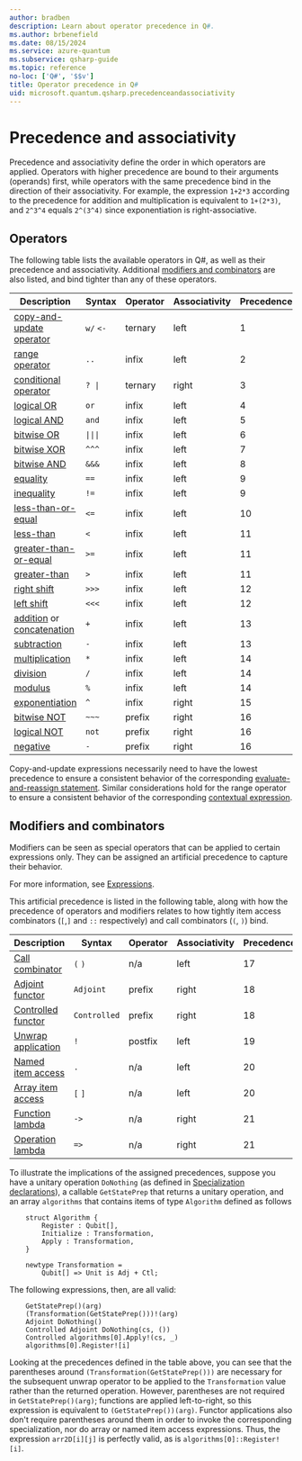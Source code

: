 ```yaml
---
author: bradben
description: Learn about operator precedence in Q#.
ms.author: brbenefield
ms.date: 08/15/2024
ms.service: azure-quantum
ms.subservice: qsharp-guide
ms.topic: reference
no-loc: ['Q#', '$$v']
title: Operator precedence in Q#
uid: microsoft.quantum.qsharp.precedenceandassociativity
---
```


# Precedence and associativity

Precedence and associativity define the order in which operators are applied. Operators with higher precedence are bound to their arguments (operands) first, while operators with the same precedence bind in the direction of their associativity.
For example, the expression `1+2*3` according to the precedence for addition and multiplication is equivalent to `1+(2*3)`, and `2^3^4` equals `2^(3^4)` since exponentiation is right-associative.

## Operators

The following table lists the available operators in Q#, as well as their precedence and associativity.
Additional [modifiers and combinators](#modifiers-and-combinators) are also listed, and bind tighter than any of these operators.

| Description | Syntax | Operator | Associativity | Precedence |
| --- | --- | --- | --- | --- |
| [copy-and-update operator](xref:microsoft.quantum.qsharp.copyandupdateexpressions#copy-and-update-expressions) | `w/` `<-` | ternary | left  | 1 |
| [range operator](xref:microsoft.quantum.qsharp.valueliterals#range-literals) | `..` | infix | left | 2 |
| [conditional operator](xref:microsoft.quantum.qsharp.conditionalexpressions#conditional-expressions) | `? \|` | ternary | right | 3 |
| [logical OR](xref:microsoft.quantum.qsharp.logicalexpressions#logical-expressions) | `or` | infix | left | 4 |
| [logical AND](xref:microsoft.quantum.qsharp.logicalexpressions#logical-expressions) | `and` | infix | left | 5 |
| [bitwise OR](xref:microsoft.quantum.qsharp.bitwiseexpressions#bitwise-expressions) | `\|\|\|` | infix | left | 6 |
| [bitwise XOR](xref:microsoft.quantum.qsharp.bitwiseexpressions#bitwise-expressions) | `^^^` | infix | left | 7 |
| [bitwise AND](xref:microsoft.quantum.qsharp.bitwiseexpressions#bitwise-expressions) | `&&&` | infix | left | 8 |
| [equality](xref:microsoft.quantum.qsharp.comparativeexpressions#equality-comparison) | `==` | infix | left | 9 |
| [inequality](xref:microsoft.quantum.qsharp.comparativeexpressions#equality-comparison) | `!=` | infix | left | 9 |
| [less-than-or-equal](xref:microsoft.quantum.qsharp.comparativeexpressions#quantitative-comparison) | `<=` | infix | left | 10 |
| [less-than](xref:microsoft.quantum.qsharp.comparativeexpressions#quantitative-comparison) | `<` | infix | left | 11 |
| [greater-than-or-equal](xref:microsoft.quantum.qsharp.comparativeexpressions#quantitative-comparison) | `>=` | infix | left | 11 |
| [greater-than](xref:microsoft.quantum.qsharp.comparativeexpressions#quantitative-comparison) | `>` | infix | left | 11 |
| [right shift](xref:microsoft.quantum.qsharp.bitwiseexpressions#bitwise-expressions) | `>>>` | infix | left | 12 |
| [left shift](xref:microsoft.quantum.qsharp.bitwiseexpressions#bitwise-expressions) | `<<<` | infix | left | 12 |
| [addition](xref:microsoft.quantum.qsharp.arithmeticexpressions#arithmetic-expressions) or [concatenation](xref:microsoft.quantum.qsharp.concatenationexpressions#concatenation) | `+` | infix | left | 13 |
| [subtraction](xref:microsoft.quantum.qsharp.arithmeticexpressions#arithmetic-expressions) | `-` | infix | left | 13 |
| [multiplication](xref:microsoft.quantum.qsharp.arithmeticexpressions#arithmetic-expressions) | `*` | infix | left | 14 |
| [division](xref:microsoft.quantum.qsharp.arithmeticexpressions#arithmetic-expressions) | `/` | infix | left | 14 |
| [modulus](xref:microsoft.quantum.qsharp.arithmeticexpressions#arithmetic-expressions) | `%` | infix | left | 14 |
| [exponentiation](xref:microsoft.quantum.qsharp.arithmeticexpressions#arithmetic-expressions) | `^` | infix | right | 15 |
| [bitwise NOT](xref:microsoft.quantum.qsharp.bitwiseexpressions#bitwise-expressions) | `~~~` | prefix | right | 16 |
| [logical NOT](xref:microsoft.quantum.qsharp.logicalexpressions#logical-expressions) | `not` | prefix | right | 16 |
| [negative](xref:microsoft.quantum.qsharp.arithmeticexpressions#arithmetic-expressions) | `-` | prefix | right | 16 |

Copy-and-update expressions necessarily need to have the lowest precedence to ensure a consistent behavior of the corresponding [evaluate-and-reassign statement](xref:microsoft.quantum.qsharp.variabledeclarationsandreassignments#evaluate-and-reassign-statements).
Similar considerations hold for the range operator to ensure a consistent behavior of the corresponding [contextual expression](xref:microsoft.quantum.qsharp.contextualexpressions#contextual-and-omitted-expressions).

## Modifiers and combinators

Modifiers can be seen as special operators that can be applied to certain expressions only. They can be assigned an artificial precedence to capture their behavior.

For more information, see [Expressions](xref:microsoft.quantum.qsharp.expressions-overview#expressions).

This artificial precedence is listed in the following table, along with how the precedence of operators and modifiers relates to how tightly item access combinators (`[`,`]` and `::` respectively) and call combinators (`(`, `)`) bind.

| Description | Syntax | Operator | Associativity | Precedence |
| --- | --- | --- | --- | --- |
| [Call combinator](xref:microsoft.quantum.qsharp.callstatements#call-expressions) | `(` `)` | n/a | left | 17 |
| [Adjoint functor](xref:microsoft.quantum.qsharp.callstatements#call-expressions) | `Adjoint` | prefix | right | 18 |
| [Controlled functor](xref:microsoft.quantum.qsharp.callstatements#call-expressions) | `Controlled` | prefix | right | 18 |
| [Unwrap application](xref:microsoft.quantum.qsharp.itemaccessexpression#item-access-for-user-defined-types) | `!` | postfix | left | 19 |
| [Named item access](xref:microsoft.quantum.qsharp.itemaccessexpression#item-access-for-struct-types) | `.` | n/a | left | 20 |  
| [Array item access](xref:microsoft.quantum.qsharp.itemaccessexpression#array-item-access-and-array-slicing) | `[` `]` | n/a | left | 20 |
| [Function lambda](xref:microsoft.quantum.qsharp.closures#lambda-expressions) | `->` | n/a | right | 21 |
| [Operation lambda](xref:microsoft.quantum.qsharp.closures#lambda-expressions) | `=>` | n/a | right | 21 |

To illustrate the implications of the assigned precedences, suppose you have a unitary operation `DoNothing` (as defined in [Specialization declarations](xref:microsoft.quantum.qsharp.specializationdeclarations#specialization-declarations)), a callable `GetStatePrep` that returns a unitary operation, and an array `algorithms` that contains items of type `Algorithm` defined as follows

```qsharp
    struct Algorithm {
        Register : Qubit[],
        Initialize : Transformation,
        Apply : Transformation,
    }

    newtype Transformation =
        Qubit[] => Unit is Adj + Ctl;       
```

The following expressions, then, are all valid:

```qsharp
    GetStatePrep()(arg)
    (Transformation(GetStatePrep()))!(arg)
    Adjoint DoNothing()
    Controlled Adjoint DoNothing(cs, ())
    Controlled algorithms[0].Apply!(cs, _)
    algorithms[0].Register![i]
```

Looking at the precedences defined in the table above, you can see that the parentheses around `(Transformation(GetStatePrep()))` are necessary for the subsequent unwrap operator to be applied to the `Transformation` value rather than the returned operation.
However, parentheses are not required in `GetStatePrep()(arg)`; functions are applied left-to-right, so this expression is equivalent to `(GetStatePrep())(arg)`.
Functor applications also don't require parentheses around them in order to invoke the corresponding specialization, nor do array or named item access expressions. Thus, the expression `arr2D[i][j]` is perfectly valid, as is `algorithms[0]::Register![i]`.

